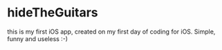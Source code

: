 # hideTheGuitars
this is my first iOS app, created on my first day of coding for iOS. Simple, funny and useless :-)
